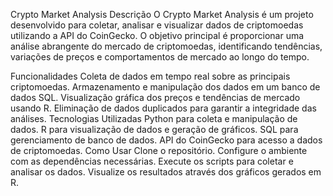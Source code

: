 Crypto Market Analysis
Descrição
O Crypto Market Analysis é um projeto desenvolvido para coletar, analisar e visualizar dados de criptomoedas utilizando a API do CoinGecko. O objetivo principal é proporcionar uma análise abrangente do mercado de criptomoedas, identificando tendências, variações de preços e comportamentos de mercado ao longo do tempo.

Funcionalidades
Coleta de dados em tempo real sobre as principais criptomoedas.
Armazenamento e manipulação dos dados em um banco de dados SQL.
Visualização gráfica dos preços e tendências de mercado usando R.
Eliminação de dados duplicados para garantir a integridade das análises.
Tecnologias Utilizadas
Python para coleta e manipulação de dados.
R para visualização de dados e geração de gráficos.
SQL para gerenciamento de banco de dados.
API do CoinGecko para acesso a dados de criptomoedas.
Como Usar
Clone o repositório.
Configure o ambiente com as dependências necessárias.
Execute os scripts para coletar e analisar os dados.
Visualize os resultados através dos gráficos gerados em R.

